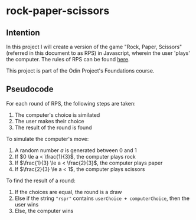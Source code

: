 # rock-paper-scissors

## Intention

In this project I will create a version of the game "Rock, Paper, Scissors" (referred in this document to as RPS) in Javascript, wherein the user 'plays' the computer. The rules of RPS can be found [here](https://en.wikipedia.org/wiki/Rock_paper_scissors).

This project is part of the Odin Project's Foundations course.

## Pseudocode

For each round of RPS, the following steps are taken:

1. The computer's choice is similated
1. The user makes their choice
1. The result of the round is found 

To simulate the computer's move:

1. A random number $a$ is generated between 0 and 1
1. If $0 \le a < \frac{1}{3}$, the computer plays rock
1. If $\frac{1}{3} \le a < \frac{2}{3}$, the computer plays paper
1. If $\frac{2}{3} \le a < 1$, the computer plays scissors

To find the result of a round:

1. If the choices are equal, the round is a draw
1. Else if the string `"rspr"` contains `userChoice + computerChoice`, then the user wins
1. Else, the computer wins